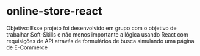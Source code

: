 # online-store-react

  Objetivo: Esse projeto foi desenvolvido em grupo com o objetivo de trabalhar Soft-Skills
e não menos importante a lógica usando React com requisições de API através de formulários
de busca simulando uma página de E-Commerce
